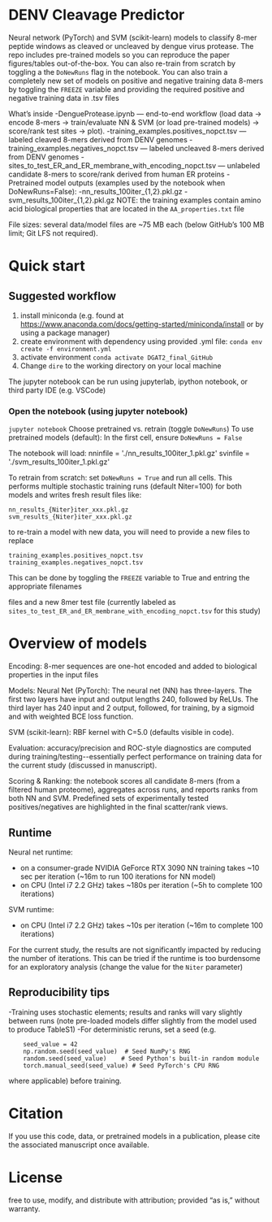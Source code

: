 # DENV Cleavage Predictor

Neural network (PyTorch) and SVM (scikit-learn) models to classify 8-mer peptide windows as cleaved or uncleaved by dengue virus protease.
The repo includes pre-trained models so you can reproduce the paper figures/tables out-of-the-box. You can also re-train from scratch by toggling a the `DoNewRuns` flag in the notebook. You can also train a completely new set of models on positive and negative training data 8-mers by toggling the `FREEZE` variable and providing the required positive and negative training data in .tsv files

What’s inside
-DengueProtease.ipynb — end-to-end workflow (load data → encode 8-mers → train/evaluate NN & SVM (or load pre-trained models) → score/rank test sites → plot).
-training_examples.positives_nopct.tsv — labeled cleaved 8-mers derived from DENV genomes
-training_examples.negatives_nopct.tsv — labeled uncleaved 8-mers derived from DENV genomes
-sites_to_test_ER_and_ER_membrane_with_encoding_nopct.tsv — unlabeled candidate 8-mers to score/rank derived from human ER proteins
-Pretrained model outputs (examples used by the notebook when DoNewRuns=False):
-nn_results_100iter_{1,2}.pkl.gz
-svm_results_100iter_{1,2}.pkl.gz
NOTE: the training examples contain amino acid biological properties that are located in the `AA_properties.txt` file

File sizes: several data/model files are ~75 MB each (below GitHub’s 100 MB limit; Git LFS not required).

# Quick start
## Suggested workflow
1) install miniconda (e.g. found at https://www.anaconda.com/docs/getting-started/miniconda/install or by using a package manager)
2) create environment with dependency using provided .yml file:
`conda env create -f environment.yml`
3) activate environment
`conda activate DGAT2_final_GitHub`
4) Change `dire` to the working directory on your local machine

The jupyter notebook can be run using jupyterlab, ipython notebook, or third party IDE (e.g. VSCode)

### Open the notebook (using jupyter notebook)
`jupyter notebook`
Choose pretrained vs. retrain (toggle `DoNewRuns`)
To use pretrained models (default): In the first cell, ensure `DoNewRuns = False`


The notebook will load:
nninfile = './nn_results_100iter_1.pkl.gz'
svinfile = './svm_results_100iter_1.pkl.gz'

To retrain from scratch: set `DoNewRuns = True`
and run all cells. This performs multiple stochastic training runs (default Niter=100) for both models and writes fresh result files like:
```
nn_results_{Niter}iter_xxx.pkl.gz
svm_results_{Niter}iter_xxx.pkl.gz
```

to re-train a model with new data, you will need to provide a new files to replace
```
training_examples.positives_nopct.tsv
training_examples.negatives_nopct.tsv
```
This can be done by toggling the `FREEZE` variable to True and entring the appropriate filenames
 
files and a new 8mer test file (currently labeled as  `sites_to_test_ER_and_ER_membrane_with_encoding_nopct.tsv` for this study)

# Overview of models
Encoding: 8-mer sequences are one-hot encoded and added to biological properties in the input files

Models:
Neural Net (PyTorch): The neural net (NN) has three-layers. The first two layers have input and output lengths 240, followed by ReLUs. The third layer has 240 input and 2 output, followed, for training, by a sigmoid and with weighted BCE loss function.

SVM (scikit-learn): RBF kernel with C=5.0 (defaults visible in code).

Evaluation: accuracy/precision and ROC-style diagnostics are computed during training/testing--essentially perfect performance on training data for the current study (discussed in manuscript).

Scoring & Ranking: the notebook scores all candidate 8-mers (from a filtered human proteome), aggregates across runs, and reports ranks from both NN and SVM. Predefined sets of experimentally tested positives/negatives are highlighted in the final scatter/rank views.

## Runtime
Neural net runtime:
- on a consumer-grade NVIDIA GeForce RTX 3090 NN training takes ~10 sec per iteration (~16m to run 100 iterations for NN model)
- on CPU (Intel i7 2.2 GHz) takes ~180s per iteration (~5h to complete 100 iterations)

SVM runtime:
- on CPU (Intel i7 2.2 GHz) takes ~10s per iteration (~16m to complete 100 iterations)

For the current study, the results are not significantly impacted by reducing the number of iterations. This can be tried if the runtime is too burdensome for an exploratory analysis (change the value for the `Niter` parameter)

## Reproducibility tips
-Training uses stochastic elements; results and ranks will vary slightly between runs (note pre-loaded models differ slightly from the model used to produce TableS1)
-For deterministic reruns, set a seed (e.g. 
```
    seed_value = 42
    np.random.seed(seed_value)  # Seed NumPy's RNG
    random.seed(seed_value)    # Seed Python's built-in random module
    torch.manual_seed(seed_value) # Seed PyTorch's CPU RNG
```
where applicable) before training.


# Citation

If you use this code, data, or pretrained models in a publication, please cite the associated manuscript once available.

# License
free to use, modify, and distribute with attribution; provided “as is,” without warranty.